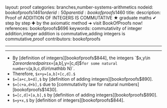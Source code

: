 layout: proof
categories: branches,number-systems-arithmetics
nodeid: bookofproofs$1461
orderid: 50
parentid: bookofproofs$1460
title: 
description: Proof of ADDITION OF INTEGERS IS COMMUTATIVE ★ graduate maths ✔ step by step ✚ by the axiomatic method ➜ visit BookOfProofs now!
references: bookofproofs$696
keywords: commutativity of integer addition,integer addition is commutative,adding integers is commutative,proof
contributors: bookofproofs

---


---

* By [definition of integers][bookofproofs$844], the integers `$x,y\in Z$` are ordered pairs `$x=[a,b],y=[c,d]$` for some natural numbers `\(a,b,c,d\in\mathbb N\)`.
* Therefore, `$x+y=[a,b]+[c,d].$`
* `$=[a+c,b+d],$` by [definition of adding  integers][bookofproofs$890].
* `$=[c+a,d+b],$` due to [commutativity law for natural numbers][bookofproofs$1430].
* `$=[c,d]+[a,b],$` by [definition of adding  integers][bookofproofs$890].
* `$=y+x,$` by [definition of integers][bookofproofs$844].
